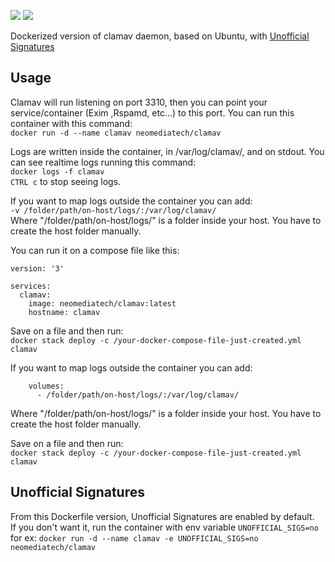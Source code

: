 ![](https://img.shields.io/github/last-commit/Neomediatech/clamav.svg?style=plastic)
![](https://img.shields.io/github/repo-size/Neomediatech/clamav.svg?style=plastic)

Dockerized version of clamav daemon, based on Ubuntu, with [Unofficial Signatures](https://github.com/extremeshok/clamav-unofficial-sigs)

## Usage
Clamav will run listening on port 3310, then you can point your service/container (Exim ,Rspamd, etc...) to this port.
You can run this container with this command:  
`docker run -d --name clamav neomediatech/clamav`  

Logs are written inside the container, in /var/log/clamav/, and on stdout. You can see realtime logs running this command:  
`docker logs -f clamav`  
`CTRL c` to stop seeing logs.  

If you want to map logs outside the container you can add:  
`-v /folder/path/on-host/logs/:/var/log/clamav/`  
Where "/folder/path/on-host/logs/" is a folder inside your host. You have to create the host folder manually.  

You can run it on a compose file like this:  

```
version: '3'  

services:  
  clamav:  
    image: neomediatech/clamav:latest  
    hostname: clamav  
```
Save on a file and then run:  
`docker stack deploy -c /your-docker-compose-file-just-created.yml clamav`

If you want to map logs outside the container you can add:  
```
    volumes:
      - /folder/path/on-host/logs/:/var/log/clamav/
```
Where "/folder/path/on-host/logs/" is a folder inside your host. You have to create the host folder manually.

Save on a file and then run:  
`docker stack deploy -c /your-docker-compose-file-just-created.yml clamav`  

## Unofficial Signatures
From this Dockerfile version, Unofficial Signatures are enabled by default.  
If you don't want it, run the container with env variable `UNOFFICIAL_SIGS=no`  
for ex: `docker run -d --name clamav -e UNOFFICIAL_SIGS=no neomediatech/clamav`  
